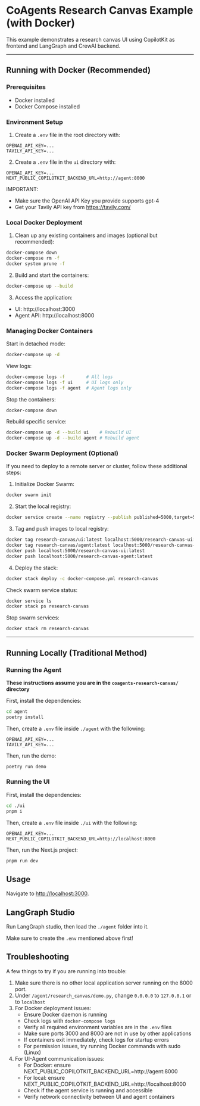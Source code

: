 # CoAgents Research Canvas Example (with Docker)

This example demonstrates a research canvas UI using CopilotKit as frontend and LangGraph and CrewAI backend.

---

## Running with Docker (Recommended)

### Prerequisites
- Docker installed
- Docker Compose installed

### Environment Setup

1. Create a `.env` file in the root directory with:
```
OPENAI_API_KEY=...
TAVILY_API_KEY=...
```

2. Create a `.env` file in the `ui` directory with:
```
OPENAI_API_KEY=...
NEXT_PUBLIC_COPILOTKIT_BACKEND_URL=http://agent:8000
```

IMPORTANT: 
- Make sure the OpenAI API Key you provide supports gpt-4
- Get your Tavily API key from https://tavily.com/

### Local Docker Deployment

1. Clean up any existing containers and images (optional but recommended):
```bash
docker-compose down
docker-compose rm -f
docker system prune -f
```

2. Build and start the containers:
```bash
docker-compose up --build
```

3. Access the application:
- UI: http://localhost:3000
- Agent API: http://localhost:8000

### Managing Docker Containers

Start in detached mode:
```bash
docker-compose up -d
```

View logs:
```bash
docker-compose logs -f        # All logs
docker-compose logs -f ui     # UI logs only
docker-compose logs -f agent  # Agent logs only
```

Stop the containers:
```bash
docker-compose down
```

Rebuild specific service:
```bash
docker-compose up -d --build ui    # Rebuild UI
docker-compose up -d --build agent # Rebuild agent
```

### Docker Swarm Deployment (Optional)

If you need to deploy to a remote server or cluster, follow these additional steps:

1. Initialize Docker Swarm:
```bash
docker swarm init
```

2. Start the local registry:
```bash
docker service create --name registry --publish published=5000,target=5000 registry:2
```

3. Tag and push images to local registry:
```bash
docker tag research-canvas/ui:latest localhost:5000/research-canvas-ui:latest
docker tag research-canvas/agent:latest localhost:5000/research-canvas-agent:latest
docker push localhost:5000/research-canvas-ui:latest
docker push localhost:5000/research-canvas-agent:latest
```

4. Deploy the stack:
```bash
docker stack deploy -c docker-compose.yml research-canvas
```

Check swarm service status:
```bash
docker service ls
docker stack ps research-canvas
```

Stop swarm services:
```bash
docker stack rm research-canvas
```

---

## Running Locally (Traditional Method)

### Running the Agent

**These instructions assume you are in the `coagents-research-canvas/` directory**

First, install the dependencies:

```sh
cd agent
poetry install
```

Then, create a `.env` file inside `./agent` with the following:

```
OPENAI_API_KEY=...
TAVILY_API_KEY=...
```

Then, run the demo:

```sh
poetry run demo
```

### Running the UI

First, install the dependencies:

```sh
cd ./ui
pnpm i
```

Then, create a `.env` file inside `./ui` with the following:

```
OPENAI_API_KEY=...
NEXT_PUBLIC_COPILOTKIT_BACKEND_URL=http://localhost:8000
```

Then, run the Next.js project:

```sh
pnpm run dev
```

## Usage

Navigate to [http://localhost:3000](http://localhost:3000).

## LangGraph Studio

Run LangGraph studio, then load the `./agent` folder into it.

Make sure to create the `.env` mentioned above first!

## Troubleshooting

A few things to try if you are running into trouble:

1. Make sure there is no other local application server running on the 8000 port.
2. Under `/agent/research_canvas/demo.py`, change `0.0.0.0` to `127.0.0.1` or to `localhost`
3. For Docker deployment issues:
   - Ensure Docker daemon is running
   - Check logs with `docker-compose logs`
   - Verify all required environment variables are in the `.env` files
   - Make sure ports 3000 and 8000 are not in use by other applications
   - If containers exit immediately, check logs for startup errors
   - For permission issues, try running Docker commands with sudo (Linux)
4. For UI-Agent communication issues:
   - For Docker: ensure NEXT_PUBLIC_COPILOTKIT_BACKEND_URL=http://agent:8000
   - For local: ensure NEXT_PUBLIC_COPILOTKIT_BACKEND_URL=http://localhost:8000
   - Check if the agent service is running and accessible
   - Verify network connectivity between UI and agent containers